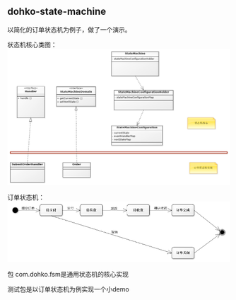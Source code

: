 dohko-state-machine
---
以简化的订单状态机为例子，做了一个演示。


状态机核心类图：
![](https://github.com/Mr-LuXiaoHua/dohko-state-machine/blob/master/imgs/state-machine-class.png)


订单状态机：
![](https://github.com/Mr-LuXiaoHua/dohko-state-machine/blob/master/imgs/order-state-machine.png)

包 com.dohko.fsm是通用状态机的核心实现


测试包是以订单状态机为例实现一个小demo

